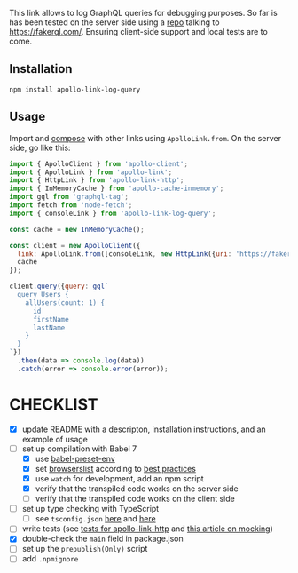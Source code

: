 This link allows to log GraphQL queries for debugging purposes. So far is has been tested on the server side using a [repo](https://github.com/bapjiws/apollo-playground-for-fakerql) talking to https://fakerql.com/. Ensuring client-side support and local tests are to come.

<h2 id="installation">Installation</h2>

```
npm install apollo-link-log-query
```

<h2 id="usage">Usage</h2>

Import and [compose](https://www.apollographql.com/docs/link/composition.html) with other links using `ApolloLink.from`. On the server side, go like this:

```js
import { ApolloClient } from 'apollo-client';
import { ApolloLink } from 'apollo-link';
import { HttpLink } from 'apollo-link-http';
import { InMemoryCache } from 'apollo-cache-inmemory';
import gql from 'graphql-tag';
import fetch from 'node-fetch';
import { consoleLink } from 'apollo-link-log-query';

const cache = new InMemoryCache();

const client = new ApolloClient({
  link: ApolloLink.from([consoleLink, new HttpLink({uri: 'https://fakerql.com/graphql', fetch})]),
  cache
});

client.query({query: gql`
  query Users {
	allUsers(count: 1) {
	  id
	  firstName
	  lastName
	}
  }
`})
  .then(data => console.log(data))
  .catch(error => console.error(error));
```

# CHECKLIST
- [x] update README with a descripton, installation instructions, and an example of usage
- [ ] set up compilation with Babel 7
    - [x] use [babel-preset-env](https://babeljs.io/docs/en/babel-preset-env/)
    - [x] set [browserslist](https://babeljs.io/docs/en/babel-preset-env/#browserslist-integration) according to [best practices](https://github.com/browserslist/browserslist#best-practices)
    - [x] use `watch` for development, add an npm script
    - [x] verify that the transpiled code works on the server side
    - [ ] verify that the transpiled code works on the client side
- [ ] set up type checking with TypeScript
    - [ ] see `tsconfig.json` [here](https://blogs.msdn.microsoft.com/typescript/2018/08/27/typescript-and-babel-7/#) and [here](https://iamturns.com/typescript-babel/)
- [ ] write tests (see [tests for apollo-link-http](https://github.com/apollographql/apollo-link/tree/master/packages/apollo-link-http/src/__tests__) and [this article on mocking](https://hackernoon.com/extensive-graphql-testing-57e8760f1c25))
- [x] double-check the `main` field in package.json
- [ ] set up the `prepublish(Only)` script
- [ ] add `.npmignore`

